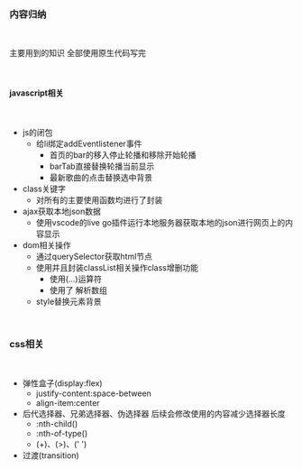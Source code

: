 ### 内容归纳

<br>

主要用到的知识
全部使用原生代码写完

<br>

#### javascript相关

<br>

+ js的闭包
    + 给li绑定addEventlistener事件
        + 首页的bar的移入停止轮播和移除开始轮播
        + barTab直接替换轮播当前显示
        + 最新歌曲的点击替换选中背景
+ class关键字
    + 对所有的主要使用函数均进行了封装
+ ajax获取本地json数据
    + 使用vscode的live go插件运行本地服务器获取本地的json进行网页上的内容显示
+ dom相关操作
    + 通过querySelector获取html节点
    + 使用并且封装classList相关操作class增删功能
        + 使用(...)运算符
        + 使用了 解析数组
    + style替换元素背景

<br>

### css相关

<br>

+ 弹性盒子(display:flex)
    + justify-content:space-between
    + align-item:center
+ 后代选择器、兄弟选择器、伪选择器 后续会修改使用的内容减少选择器长度
    + :nth-child()
    + :nth-of-type()
    + (+)、(>)、(' ')
+ 过渡(transition)
